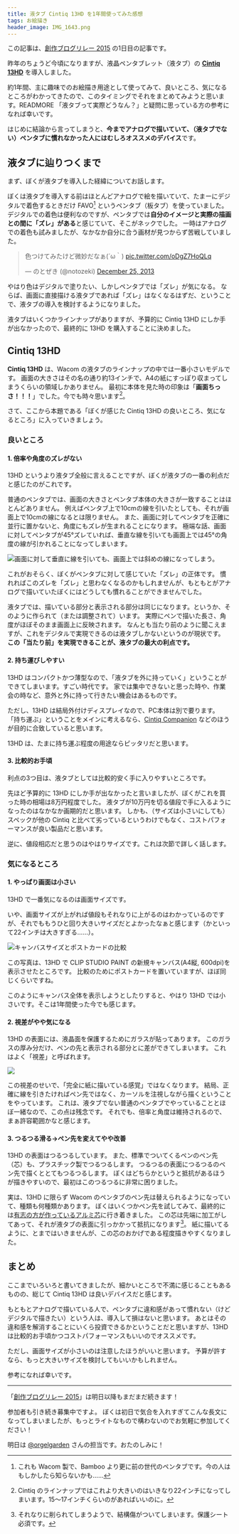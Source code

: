 ```yaml
---
title: 液タブ Cintiq 13HD を1年間使ってみた感想
tags: お絵描き
header_image: IMG_1643.png
---
```


<div class="panel panel-info">
  <div class="panel-body">
    <span class="fa fa-info-circle"></span> この記事は、<a href="http://www.adventar.org/calendars/1294">創作ブログリレー 2015</a> の1日目の記事です。
  </div>
</div>

昨年のちょうど今頃になりますが、液晶ペンタブレット（液タブ）の [**Cintiq 13HD**](http://www.wacom.com/ja-jp/products/pen-displays/cintiq-13-hd) を導入しました。

約1年間、主に趣味でのお絵描き用途として使ってみて、良いところ、気になるところがわかってきたので、このタイミングでそれをまとめてみようと思います。READMORE
「液タブって実際どうなん？」と疑問に思っている方の参考になれば幸いです。

はじめに結論から言ってしまうと、**今までアナログで描いていて、（液タブでない）ペンタブに慣れなかった人にはむしろオススメのデバイス**です。


## 液タブに辿りつくまで

まず、ぼくが液タブを導入した経緯についてお話します。

ぼくは液タブを導入する前はほとんどアナログで絵を描いていて、たまーにデジタルで着色するときだけ FAVO[^1] というペンタブ（板タブ）を使っていました。
デジタルでの着色は便利なのですが、ペンタブでは**自分のイメージと実際の描画との間に「ズレ」がある**と感じていて、そこがネックでした。
一時はアナログでの着色も試みましたが、なかなか自分に合う画材が見つからず苦戦していました。

<p>
<blockquote class="twitter-tweet" lang="en"><p lang="ja" dir="ltr">色つけてみたけど微妙だなぁ(´ω｀) <a href="http://t.co/oDgZ7HoQLq">pic.twitter.com/oDgZ7HoQLq</a></p>&mdash; のとぜき (@notozeki) <a href="https://twitter.com/notozeki/status/415846834041389057">December 25, 2013</a></blockquote>
<script async src="//platform.twitter.com/widgets.js" charset="utf-8"></script>
</p>

やはり色はデジタルで塗りたい、しかしペンタブでは「ズレ」が気になる。
ならば、画面に直接描ける液タブであれば「ズレ」はなくなるはずだ、ということで、液タブの導入を検討するようになりました。

液タブはいくつかラインナップがありますが、予算的に Cintiq 13HD にしか手が出なかったので、最終的に 13HD を購入することに決めました。


## Cintiq 13HD

**Cintiq 13HD** は、Wacom の液タブのラインナップの中では一番小さいモデルです。
画面の大きさはその名の通り約13インチで、A4の紙にすっぽり収まってしまうくらいの領域しかありません。
最初に本体を見た時の印象は「**画面ちっさ！！！**」でした。今でも時々思います[^2]。

さて、ここから本題である「ぼくが感じた Cintiq 13HD の良いところ、気になるところ」に入っていきましょう。

### 良いところ

#### 1. 倍率や角度のズレがない

13HD というより液タブ全般に言えることですが、ぼくが液タブの一番の利点だと感じたのがこれです。

普通のペンタブでは、画面の大きさとペンタブ本体の大きさが一致することはほとんどありません。
例えばペンタブ上で10cmの線を引いたとしても、それが画面上で10cmの線になるとは限りません。
また、画面に対してペンタブを正確に並行に置かないと、角度にもズレが生まれることになります。
極端な話、画面に対してペンタブが45°ズレていれば、垂直な線を引いても画面上では45°の角度の線が引かれることになってしまいます。

![画面に対して垂直に線を引いても、画面上では斜めの線になってしまう。](201512121350.png)

これがおそらく、ぼくがペンタブに対して感じていた「ズレ」の正体です。
慣れればこのズレを「ズレ」と思わなくなるのかもしれませんが、もともとがアナログで描いていたぼくにはどうしても慣れることができませんでした。

液タブでは、描いている部分と表示される部分は同じになります。というか、そのように作られて（または調整されて）います。
実際にペンで描いた長さ、角度がほぼそのまま画面上に反映されます。
なんとも当たり前のように聞こえますが、これをデジタルで実現できるのは液タブしかないというのが現状です。
**この「当たり前」を実現できることが、液タブの最大の利点です。**


#### 2. 持ち運びしやすい

13HD はコンパクトかつ薄型なので、「液タブを外に持っていく」ということができてしまいます。すごい時代です。
家では集中できないと思った時や、作業会の時など、意外と外に持って行きたい機会はあるものです。

ただし、13HD は結局外付けディスプレイなので、PC本体は別で要ります。
「持ち運ぶ」ということをメインに考えるなら、[Cintiq Companion](http://www.wacom.com/ja-jp/products/pen-displays/cintiq-companion-2) などのほうが目的に合致していると思います。

13HD は、たまに持ち運ぶ程度の用途ならピッタリだと思います。


#### 3. 比較的お手頃

利点の3つ目は、液タブとしては比較的安く手に入りやすいところです。

先ほど予算的に 13HD にしか手が出なかったと言いましたが、ぼくがこれを買った時の相場は8万円程度でした。
液タブが10万円を切る値段で手に入るようになったのはなかなか画期的だと思います。
しかも、（サイズは小さいにしても）スペックが他の Cintiq と比べて劣っているというわけでもなく、コストパフォーマンスが良い製品だと思います。

逆に、値段相応だと思うのはやはりサイズです。これは次節で詳しく話します。


### 気になるところ

#### 1. やっぱり画面は小さい

13HD で一番気になるのは画面サイズです。

いや、画面サイズが上がれば値段もそれなりに上がるのはわかっているのですが、それでももうひと回り大きいサイズだとよかったなぁと感じます（かといって22インチは大きすぎる……）。

![キャンバスサイズとポストカードの比較](IMG_0195.png)

この写真は、13HD で CLIP STUDIO PAINT の新規キャンバス(A4縦, 600dpi)を表示させたところです。
比較のためにポストカードを置いていますが、ほぼ同じくらいですね。

このようにキャンバス全体を表示しようとしたりすると、やはり 13HD では小さいです。そこは1年間使った今でも感じます。


#### 2. 視差がやや気になる

13HD の表面には、液晶面を保護するためにガラスが貼ってあります。
このガラスの厚み分だけ、ペンの先と表示される部分とに差ができてしまいます。
これはよく「視差」と呼ばれます。

![](sisa.gif)

この視差のせいで、「完全に紙に描いている感覚」ではなくなります。
結局、正確に線を引きたければペン先ではなく、カーソルを注視しながら描くということをやっています。
これは、液タブでない普通のペンタブでやっていることとほぼ一緒なので、この点は残念です。
それでも、倍率と角度は維持されるので、まぁ許容範囲かなと感じます。


#### 3. つるつる滑る→ペン先を変えてやや改善

13HD の表面はつるつるしています。
また、標準でついてくるペンのペン先（芯）も、プラスチック製でつるつるします。
つるつるの表面につるつるのペン先で描くととてもつるつるします。
ぼくはどちらかというと抵抗があるほうが描きやすいので、最初はこのつるつるに非常に困りました。

実は、13HD に限らず Wacom のペンタブのペン先は替えられるようになっていて、種類も何種類かあります。
ぼくはいくつかペン先を試してみて、最終的には[有志の方が作っているアルミ芯](http://d.hatena.ne.jp/ddd23/20120930/1348977953)に行き着きました。
この芯は先端に加工がしてあって、それが液タブの表面に引っかかって抵抗になります[^3]。
紙に描いてるように、とまではいきませんが、この芯のおかげである程度描きやすくなりました。

## まとめ

ここまでいろいろと書いてきましたが、細かいところで不満に感じることもあるものの、総じて Cintiq 13HD は良いデバイスだと感じます。

もともとアナログで描いている人で、ペンタブに違和感があって慣れない（けどデジタルで描きたい）という人は、導入して損はないと思います。
あとはその違和感を解消することにいくら投資できるかということだと思いますが、13HD は比較的お手頃かつコストパフォーマンスもいいのでオススメです。

ただし、画面サイズが小さいのは注意したほうがいいと思います。
予算が許すなら、もっと大きいサイズを検討してもいいかもしれません。

参考になれば幸いです。

<hr>

「[創作ブログリレー 2015](http://www.adventar.org/users/10090)」は明日以降もまだまだ続きます！

参加者も引き続き募集中ですよ。
ぼくは初日で気合を入れすぎてこんな長文になってしまいましたが、もっとライトなもので構わないのでお気軽に参加してください！

明日は [@orgelgarden](https://twitter.com/orgelgarden) さんの担当です。おたのしみに！


[^1]: これも Wacom 製で、Bamboo より更に前の世代のペンタブです。今の人はもしかしたら知らないかも……
[^2]: Cintiq のラインナップではこれより大きいのはいきなり22インチになってしまいます。15〜17インチくらいのがあればいいのに。
[^3]: それなりに削られてしまうようで、結構傷がついてしまいます。保護シート必須です。
